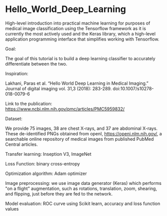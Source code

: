 # Hello_World_Deep_Learning
High-level introduction into practical machine learning for purposes of medical
image classification using the Tensorflow framework as it is currently the most actively used and the Keras library, which a high-level application programming interface that simplifies working with Tensorflow.

Goal:

The goal of this tutorial is to build a deep learning classifier to accurately differentiate between the two.

Inspiration: 

Lakhani, Paras et al. “Hello World Deep Learning in Medical Imaging.” Journal of digital imaging vol. 31,3 (2018): 283-289. doi:10.1007/s10278-018-0079-6

Link to the publication: https://www.ncbi.nlm.nih.gov/pmc/articles/PMC5959832/

Dataset: 

We provide 75 images, 38 are chest X-rays, and 37 are abdominal X-rays. These de-identified PNGs obtained from openI, https://openi.nlm.nih.gov/, a searchable online repository of medical images from published PubMed Central articles.

Transfer learning: Inseption V3, ImageNet

Loss Function: binary cross-entropy

Optimization algorithm: Adam optimizer

Image preprocessing: we use image data generator (Keras) which performs "on a flight" augmentation, such as rotations, translation, zoom, shearing, and flipping, just before they are fed to the network.

Model evaluation: ROC curve using Scikit learn, accuracy and loss function values
 


 
